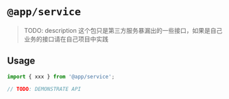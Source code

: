 # `@app/service`

> TODO: description 这个包只是第三方服务暴漏出的一些接口，如果是自己业务的接口请在自己项目中实践

## Usage

```typescript
import { xxx } from '@app/service';

// TODO: DEMONSTRATE API
```
